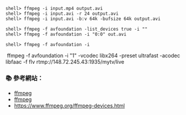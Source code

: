 
```console 
shell> ffmpeg -i input.mp4 output.avi
shell> ffmpeg -i input.avi -r 24 output.avi
shell> ffmpeg -i input.avi -b:v 64k -bufsize 64k output.avi

shell> ffmpeg -f avfoundation -list_devices true -i ""
shell> ffmpeg -f avfoundation -i "0:0" out.avi

shell> ffmpeg -f avfoundation -i
```

​
ffmpeg -f avfoundation -i "1" -vcodec libx264 -preset ultrafast -acodec libfaac -f flv rtmp://148.72.245.43:1935/mytv/live


### :books: 參考網站：
- [ffmpeg](https://ffmpeg.org/)
- [ffmpeg](https://ffmpeg.org/ffmpeg.html)
- https://www.ffmpeg.org/ffmpeg-devices.html
